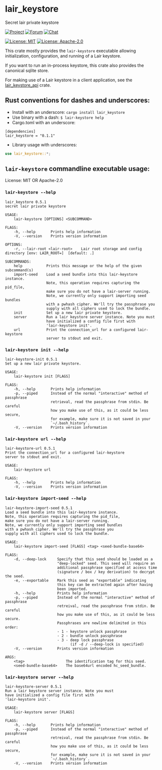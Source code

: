 # lair_keystore

Secret lair private keystore

[![Project](https://img.shields.io/badge/project-holochain-blue.svg?style=flat-square)](http://holochain.org/)
[![Forum](https://img.shields.io/badge/chat-forum%2eholochain%2enet-blue.svg?style=flat-square)](https://forum.holochain.org)
[![Chat](https://img.shields.io/badge/chat-chat%2eholochain%2enet-blue.svg?style=flat-square)](https://chat.holochain.org)

[![License: MIT](https://img.shields.io/badge/License-MIT-blue.svg)](https://opensource.org/licenses/MIT)
[![License: Apache-2.0](https://img.shields.io/badge/License-Apache%202.0-blue.svg)](https://www.apache.org/licenses/LICENSE-2.0)

This crate mostly provides the `lair-keystore` executable allowing
initialization, configuration, and running of a Lair keystore.

If you want to run an in-process keystore, this crate also provides the
canonical sqlite store.

For making use of a Lair keystore in a client application, see the
[lair_keystore_api](https://crates.io/crates/lair_keystore_api) crate.

## Rust conventions for dashes and underscores:

- Install with an underscore: `cargo install lair_keystore`
- Use binary with a dash: `$ lair-keystore help`
- Cargo.toml with an underscore:

```
[dependencies]
lair_keystore = "0.1.1"
```

- Library usage with underscores:

```rust
use lair_keystore::*;
```

## `lair-keystore` commandline executable usage:


License: MIT OR Apache-2.0

### `lair-keystore --help`
```text
lair_keystore 0.5.1
secret lair private keystore

USAGE:
    lair-keystore [OPTIONS] <SUBCOMMAND>

FLAGS:
    -h, --help       Prints help information
    -V, --version    Prints version information

OPTIONS:
    -r, --lair-root <lair-root>    Lair root storage and config directory [env: LAIR_ROOT=]  [default: .]

SUBCOMMANDS:
    help           Prints this message or the help of the given subcommand(s)
    import-seed    Load a seed bundle into this lair-keystore instance.
                   Note, this operation requires capturing the pid_file,
                   make sure you do not have a lair-server running.
                   Note, we currently only support importing seed bundles
                   with a pwhash cipher. We'll try the passphrase you
                   supply with all ciphers used to lock the bundle.
    init           Set up a new lair private keystore.
    server         Run a lair keystore server instance. Note you must
                   have initialized a config file first with
                   'lair-keystore init'.
    url            Print the connection_url for a configured lair-keystore
                   server to stdout and exit.

```
### `lair-keystore init --help`
```text
lair-keystore-init 0.5.1
Set up a new lair private keystore.

USAGE:
    lair-keystore init [FLAGS]

FLAGS:
    -h, --help       Prints help information
    -p, --piped      Instead of the normal "interactive" method of passphrase
                     retrieval, read the passphrase from stdin. Be careful
                     how you make use of this, as it could be less secure,
                     for example, make sure it is not saved in your
                     `~/.bash_history`.
    -V, --version    Prints version information

```
### `lair-keystore url --help`
```text
lair-keystore-url 0.5.1
Print the connection_url for a configured lair-keystore
server to stdout and exit.

USAGE:
    lair-keystore url

FLAGS:
    -h, --help       Prints help information
    -V, --version    Prints version information

```
### `lair-keystore import-seed --help`
```text
lair-keystore-import-seed 0.5.1
Load a seed bundle into this lair-keystore instance.
Note, this operation requires capturing the pid_file,
make sure you do not have a lair-server running.
Note, we currently only support importing seed bundles
with a pwhash cipher. We'll try the passphrase you
supply with all ciphers used to lock the bundle.

USAGE:
    lair-keystore import-seed [FLAGS] <tag> <seed-bundle-base64>

FLAGS:
    -d, --deep-lock     Specify that this seed should be loaded as a
                        "deep-locked" seed. This seed will require an
                        additional passphrase specified at access time
                        (signature / box / key derivation) to decrypt the seed.
    -e, --exportable    Mark this seed as "exportable" indicating
                        this key can be extracted again after having
                        been imported.
    -h, --help          Prints help information
    -p, --piped         Instead of the normal "interactive" method of passphrase
                        retreival, read the passphrase from stdin. Be careful
                        how you make use of this, as it could be less secure.
                        Passphrases are newline delimited in this order:
                        - 1 - keystore unlock passphrase
                        - 2 - bundle unlock passphrase
                        - 3 - deep lock passphrase
                              (if -d / --deep-lock is specified)
    -V, --version       Prints version information

ARGS:
    <tag>                   The identification tag for this seed.
    <seed-bundle-base64>    The base64url encoded hc_seed_bundle.

```
### `lair-keystore server --help`
```text
lair-keystore-server 0.5.1
Run a lair keystore server instance. Note you must
have initialized a config file first with
'lair-keystore init'.

USAGE:
    lair-keystore server [FLAGS]

FLAGS:
    -h, --help       Prints help information
    -p, --piped      Instead of the normal "interactive" method of passphrase
                     retreival, read the passphrase from stdin. Be careful
                     how you make use of this, as it could be less secure,
                     for example, make sure it is not saved in your
                     `~/.bash_history`.
    -V, --version    Prints version information

```
